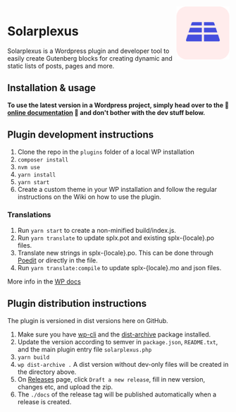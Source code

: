 <img align="right" width="120" height="120" src="https://github.com/Aventyret/solarplexus/blob/master/solarplexus-logo.png?raw=true" style="float:right" />

# Solarplexus

Solarplexus is a Wordpress plugin and developer tool to easily create Gutenberg blocks for creating dynamic and static lists of posts, pages and more.

## Installation & usage

**To use the latest version in a Wordpress project, simply head over to the 📖 [online documentation](https://aventyret.github.io/solarplexus/) 📖 and don't bother with the dev stuff below.**

## Plugin development instructions

1. Clone the repo in the `plugins` folder of a local WP installation
2. `composer install`
3. `nvm use`
4. `yarn install`
5. `yarn start`
6. Create a custom theme in your WP installation and follow the regular instructions on the Wiki on how to use the plugin.

### Translations

1. Run `yarn start` to create a non-minified build/index.js.
2. Run `yarn translate` to update splx.pot and existing splx-{locale}.po files.
3. Translate new strings in splx-{locale}.po. This can be done through [Poedit](https://poedit.net) or directly in the file.
4. Run `yarn translate:compile` to update splx-{locale}.mo and json files.

More info in the [WP docs](https://developer.wordpress.org/block-editor/how-to-guides/internationalization/)

## Plugin distribution instructions

The plugin is versioned in dist versions here on GitHub.

1. Make sure you have [wp-cli](https://make.wordpress.org/cli/handbook/guides/installing/) and the [dist-archive](https://developer.wordpress.org/cli/commands/dist-archive/) package installed.
2. Update the version according to semver in `package.json`, `README.txt`, and the main plugin entry file `solarplexus.php`
3. `yarn build`
4. `wp dist-archive .` A dist version without dev-only files will be created in the directory above.
5. On [Releases](https://github.com/Aventyret/solarplexus/releases) page, click `Draft a new release`, fill in new version, changes etc, and upload the zip.
6. The `./docs` of the release tag will be published automatically when a release is created.
